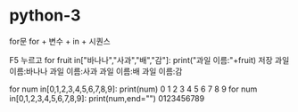# python-3
for문 
for + 변수 + in + 시퀀스

F5 누르고
for fruit in["바나나","사과","배","감"]:
    print("과일 이름:"+fruit)
저장
과일 이름:바나나
과일 이름:사과
과일 이름:배
과일 이름:감

for num in[0,1,2,3,4,5,6,7,8,9]:
    print(num)
0
1
2
3
4
5
6
7
8
9
for num in[0,1,2,3,4,5,6,7,8,9]:
    print(num,end="")
0123456789
